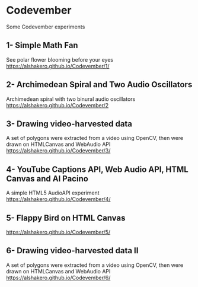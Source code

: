 # Codevember
Some Codevember experiments 

## 1- Simple Math Fan
See polar flower blooming before your eyes
https://alshakero.github.io/Codevember/1/

## 2- Archimedean Spiral and Two Audio Oscillators
Archimedean spiral with two binural audio oscillators
https://alshakero.github.io/Codevember/2

## 3- Drawing video-harvested data
A set of polygons were extracted from a video using OpenCV, then were drawn on HTMLCanvas and WebAudio API
https://alshakero.github.io/Codevember/3/

## 4- YouTube Captions API, Web Audio API, HTML Canvas and Al Pacino
A simple HTML5 AudioAPI experiment
https://alshakero.github.io/Codevember/4/

## 5- Flappy Bird on HTML Canvas
https://alshakero.github.io/Codevember/5/

## 6- Drawing video-harvested data II
A set of polygons were extracted from a video using OpenCV, then were drawn on HTMLCanvas and WebAudio API
https://alshakero.github.io/Codevember/6/

